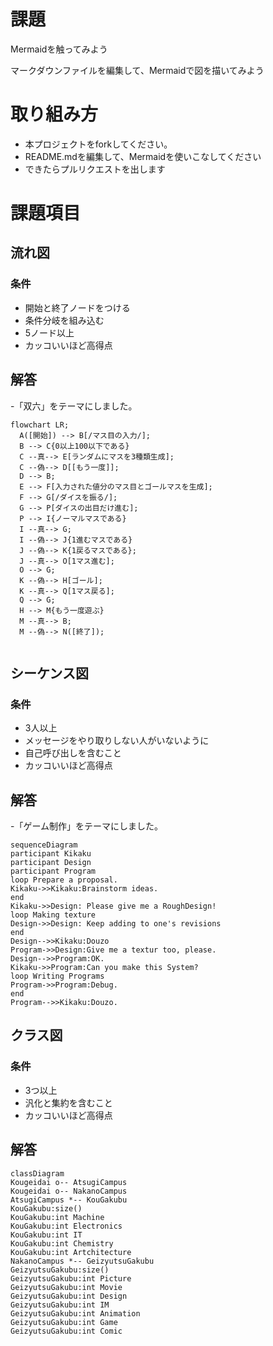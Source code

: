 # 課題
Mermaidを触ってみよう

マークダウンファイルを編集して、Mermaidで図を描いてみよう

# 取り組み方
* 本プロジェクトをforkしてください。
* README.mdを編集して、Mermaidを使いこなしてください
* できたらプルリクエストを出します

# 課題項目
## 流れ図
### 条件
- 開始と終了ノードをつける
- 条件分岐を組み込む
- 5ノード以上
- カッコいいほど高得点

## 解答
-「双六」をテーマにしました。
```mermaid
flowchart LR;
  A([開始]) --> B[/マス目の入力/];
  B --> C{0以上100以下である}
  C --真--> E[ランダムにマスを3種類生成];
  C --偽--> D[[もう一度]];
  D --> B;
  E --> F[入力された値分のマス目とゴールマスを生成];
  F --> G[/ダイスを振る/];
  G --> P[ダイスの出目だけ進む];
  P --> I{ノーマルマスである}
  I --真--> G;
  I --偽--> J{1進むマスである}
  J --偽--> K{1戻るマスである};
  J --真--> O[1マス進む];
  O --> G;
  K --偽--> H[ゴール];
  K --真--> Q[1マス戻る];
  Q --> G;
  H --> M{もう一度遊ぶ}
  M --真--> B;
  M --偽--> N([終了]);
  
```

## シーケンス図
### 条件
- 3人以上
- メッセージをやり取りしない人がいないように
- 自己呼び出しを含むこと
- カッコいいほど高得点

## 解答
-「ゲーム制作」をテーマにしました。
```mermaid
sequenceDiagram
participant Kikaku
participant Design
participant Program
loop Prepare a proposal.
Kikaku->>Kikaku:Brainstorm ideas.
end
Kikaku->>Design: Please give me a RoughDesign!
loop Making texture
Design->>Design: Keep adding to one's revisions
end
Design-->>Kikaku:Douzo
Program->>Design:Give me a textur too, please.
Design-->>Program:OK.
Kikaku->>Program:Can you make this System?
loop Writing Programs
Program->>Program:Debug.
end
Program-->>Kikaku:Douzo.
```

## クラス図

### 条件
- 3つ以上
- 汎化と集約を含むこと
- カッコいいほど高得点

## 解答
```mermaid
classDiagram
Kougeidai o-- AtsugiCampus
Kougeidai o-- NakanoCampus
AtsugiCampus *-- KouGakubu
KouGakubu:size()
KouGakubu:int Machine
KouGakubu:int Electronics
KouGakubu:int IT
KouGakubu:int Chemistry
KouGakubu:int Artchitecture
NakanoCampus *-- GeizyutsuGakubu
GeizyutsuGakubu:size()
GeizyutsuGakubu:int Picture
GeizyutsuGakubu:int Movie
GeizyutsuGakubu:int Design
GeizyutsuGakubu:int IM
GeizyutsuGakubu:int Animation
GeizyutsuGakubu:int Game
GeizyutsuGakubu:int Comic
```
